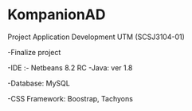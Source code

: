 # KompanionAD
Project Application Development UTM
(SCSJ3104-01)

-Finalize project

-IDE :- Netbeans 8.2 RC
-Java: ver 1.8

-Database: MySQL

-CSS Framework: Boostrap, Tachyons
